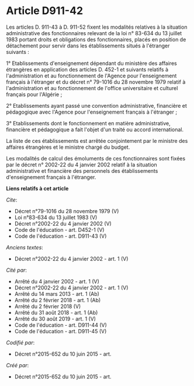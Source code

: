 # Article D911-42

Les articles D. 911-43 à D. 911-52 fixent les modalités relatives à la situation administrative des fonctionnaires relevant
de la loi n° 83-634 du 13 juillet 1983 portant droits et obligations des fonctionnaires, placés en position de détachement
pour servir dans les établissements situés à l'étranger suivants : 

1° Etablissements d'enseignement dépendant du ministère des affaires étrangères en application des articles D. 452-1 et
suivants relatifs à l'administration et au fonctionnement de l'Agence pour l'enseignement français à l'étranger et du décret
n° 79-1016 du 28 novembre 1979 relatif à l'administration et au fonctionnement de l'office universitaire et culturel français
pour l'Algérie ; 

2° Etablissements ayant passé une convention administrative, financière et pédagogique avec l'Agence pour l'enseignement
français à l'étranger ; 

3° Etablissements dont le fonctionnement en matière administrative, financière et pédagogique a fait l'objet d'un traité ou
accord international. 

La liste de ces établissements est arrêtée conjointement par le ministre des affaires étrangères et le ministre chargé du
budget. 

Les modalités de calcul des émoluments de ces fonctionnaires sont fixées par le décret n° 2002-22 du 4 janvier 2002 relatif à
la situation administrative et financière des personnels des établissements d'enseignement français à l'étranger.

**Liens relatifs à cet article**

_Cite_:

  - Décret  n°79-1016 du 28 novembre 1979 (V)
  - Loi n°83-634 du 13 juillet 1983 (V)
  - Décret n°2002-22 du 4 janvier 2002 (V)
  - Code de l'éducation - art. D452-1 (V)
  - Code de l'éducation - art. D911-43 (V)

_Anciens textes_:

  - Décret n°2002-22 du 4 janvier 2002 - art. 1 (V)

_Cité par_:

  - Arrêté du 4 janvier 2002 - art. 1 (V)
  - Décret n°2002-22 du 4 janvier 2002 - art. 1 (V)
  - Arrêté du 14 mars 2013 - art. 1 (Ab)
  - Arrêté du 2 février 2018 - art. 1 (Ab)
  - Arrêté du 2 février 2018 (V)
  - Arrêté du 31 août 2018 - art. 1 (Ab)
  - Arrêté du 30 août 2019 - art. 1 (V)
  - Code de l'éducation - art. D911-44 (V)
  - Code de l'éducation - art. D911-45 (V)

_Codifié par_:

  - Décret n°2015-652 du 10 juin 2015 - art.

_Créé par_:

  - Décret n°2015-652 du 10 juin 2015 - art.
